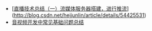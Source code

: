 
- [[直播技术总结（一）流媒体服务器搭建，进行推流](http://blog.csdn.net/hejjunlin/article/details/54425531)](http://blog.csdn.net/hejjunlin/article/details/54425531)
- [音视频开发中常见基础问题总结](http://mp.weixin.qq.com/s?__biz=MzI2OTQxMTM4OQ==&mid=2247484548&idx=1&sn=651fc0d6c6b7e57e3fea5836a82addff&chksm=eae1f1d6dd9678c0a94b02c8047366485906b0da5687c34421e6e1d92216fd5ddc50d09f6d8e#rd)